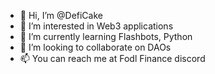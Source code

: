 - 👋 Hi, I’m @DefiCake
- 👀 I’m interested in Web3 applications
- 🌱 I’m currently learning Flashbots, Python
- 💞️ I’m looking to collaborate on DAOs
- 📫 You can reach me at Fodl Finance discord

<!---
DefiCake/DefiCake is a ✨ special ✨ repository because its `README.md` (this file) appears on your GitHub profile.
You can click the Preview link to take a look at your changes.
--->
